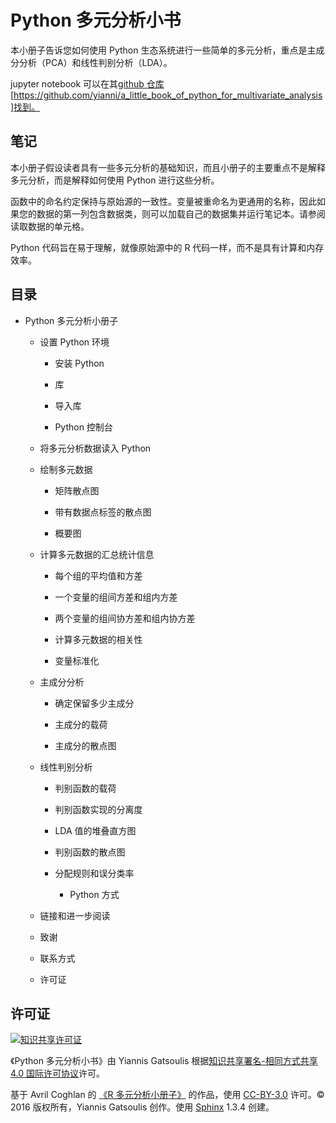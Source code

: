 # Python 多元分析小书

本小册子告诉您如何使用 Python 生态系统进行一些简单的多元分析，重点是主成分分析（PCA）和线性判别分析（LDA）。

jupyter notebook 可以在其[github 仓库](https://github.com/yianni/a_little_book_of_python_for_multivariate_analysis) [https://github.com/yianni/a_little_book_of_python_for_multivariate_analysis]找到。

## 笔记

本小册子假设读者具有一些多元分析的基础知识，而且小册子的主要重点不是解释多元分析，而是解释如何使用 Python 进行这些分析。

函数中的命名约定保持与原始源的一致性。变量被重命名为更通用的名称，因此如果您的数据的第一列包含数据类，则可以加载自己的数据集并运行笔记本。请参阅读取数据的单元格。

Python 代码旨在易于理解，就像原始源中的 R 代码一样，而不是具有计算和内存效率。

## 目录

+   Python 多元分析小册子

    +   设置 Python 环境

        +   安装 Python

        +   库

        +   导入库

        +   Python 控制台

    +   将多元分析数据读入 Python

    +   绘制多元数据

        +   矩阵散点图

        +   带有数据点标签的散点图

        +   概要图

    +   计算多元数据的汇总统计信息

        +   每个组的平均值和方差

        +   一个变量的组间方差和组内方差

        +   两个变量的组间协方差和组内协方差

        +   计算多元数据的相关性

        +   变量标准化

    +   主成分分析

        +   确定保留多少主成分

        +   主成分的载荷

        +   主成分的散点图

    +   线性判别分析

        +   判别函数的载荷

        +   判别函数实现的分离度

        +   LDA 值的堆叠直方图

        +   判别函数的散点图

        +   分配规则和误分类率

            +   Python 方式

    +   链接和进一步阅读

    +   致谢

    +   联系方式

    +   许可证

## 许可证

[![知识共享许可证](https://i.creativecommons.org/l/by-sa/4.0/88x31.png)](http://creativecommons.org/licenses/by-sa/4.0/)

《Python 多元分析小书》由 Yiannis Gatsoulis 根据[知识共享署名-相同方式共享 4.0 国际许可协议](http://creativecommons.org/licenses/by-sa/4.0/)许可。

基于 Avril Coghlan 的 [《R 多元分析小册子》](https://little-book-of-r-for-multivariate-analysis.readthedocs.org/en/latest/src/multivariateanalysis.html) 的作品，使用 [CC-BY-3.0](http://creativecommons.org/licenses/by/3.0/) 许可。© 2016 版权所有，Yiannis Gatsoulis 创作。使用 [Sphinx](http://sphinx-doc.org/) 1.3.4 创建。
